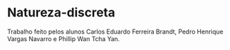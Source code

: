 # Natureza-discreta

Trabalho feito pelos alunos Carlos Eduardo Ferreira Brandt, Pedro Henrique Vargas Navarro e Phillip Wan Tcha Yan.

